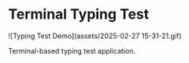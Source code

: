 # Terminal Typing Test

![Typing Test Demo](assets/2025-02-27 15-31-21.gif)

Terminal-based typing test application. 